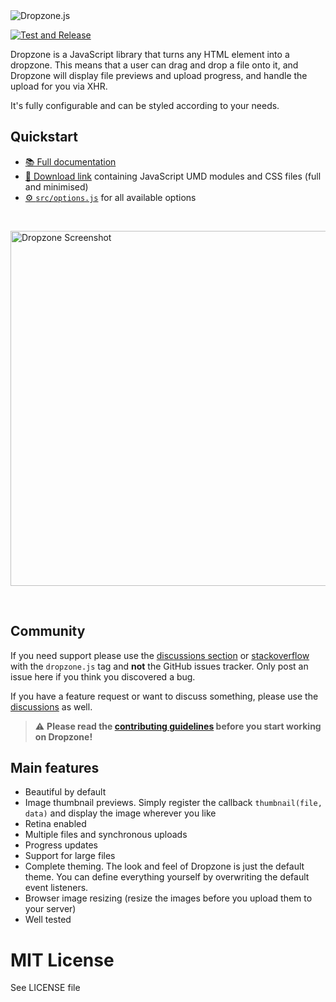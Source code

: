 <img alt="Dropzone.js" src="https://raw.githubusercontent.com/dropzone/dropzone/assets/github-logo.svg" />

[![Test and Release](https://github.com/dropzone/dropzone/actions/workflows/test-and-release.yml/badge.svg)](https://github.com/dropzone/dropzone/actions/workflows/test-and-release.yml)

Dropzone is a JavaScript library that turns any HTML element into a dropzone.
This means that a user can drag and drop a file onto it, and Dropzone will
display file previews and upload progress, and handle the upload for you via
XHR.

It's fully configurable and can be styled according to your needs.

Quickstart
----------

- [📚 Full documentation](https://dropzone.gitbook.io/dropzone/)
- [💾 Download
  link](https://github.com/dropzone/dropzone/releases/latest/download/dist.zip)
  containing JavaScript UMD modules and CSS files (full and minimised)
- [⚙️ `src/options.js`](https://github.com/dropzone/dropzone/blob/main/src/options.js)
  for all available options

&nbsp;

<img alt="Dropzone Screenshot" width="568" src="https://github.com/dropzone/dropzone/raw/a19faf6c3aef5d3d7f912ca988cc62af1967d5d9/dropzone-preview.png" />

&nbsp;


Community
---------

If you need support please use the [discussions section][discussions] or
[stackoverflow][so] with the `dropzone.js` tag and **not** the GitHub issues
tracker. Only post an issue here if you think you discovered a bug.

If you have a feature request or want to discuss something, please use the
[discussions][] as well.

[discussions]: https://github.com/dropzone/dropzone/discussions
[so]: https://stackoverflow.com/questions/tagged/dropzone.js


> ⚠️ **Please read the [contributing guidelines](CONTRIBUTING.md) before you start
> working on Dropzone!**


Main features
-------------

- Beautiful by default
- Image thumbnail previews. Simply register the callback `thumbnail(file, data)`
  and display the image wherever you like
- Retina enabled
- Multiple files and synchronous uploads
- Progress updates
- Support for large files
- Complete theming. The look and feel of Dropzone is just the default theme. You
  can define everything yourself by overwriting the default event listeners.
- Browser image resizing (resize the images before you upload them to your
  server)
- Well tested

# MIT License

See LICENSE file
